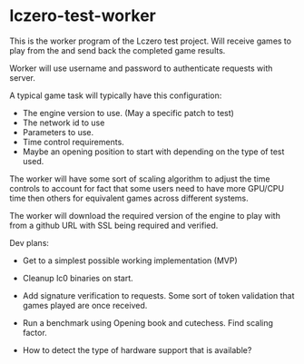 # lczero-test-worker

This is the worker program of the Lczero test project.
Will receive games to play from the and send back the completed game results.

Worker will use username and password to authenticate requests with server.

A typical game task will typically have this configuration:
* The engine version to use. (May a specific patch to test)
* The network id to use
* Parameters to use.
* Time control requirements.
* Maybe an opening position to start with depending on the type of test used.

The worker will have some sort of scaling algorithm to adjust the time controls to account for fact that some users need to have more GPU/CPU time then others for equivalent games across different systems.

The worker will download the required version of the engine to play with from a github URL with SSL being required and verified.

Dev plans:

- Get to a simplest possible working implementation (MVP)
- Cleanup lc0 binaries on start.

- Add signature verification to requests. Some sort of token validation that games played are once received.

- Run a benchmark using Opening book and cutechess. Find scaling factor.
- How to detect the type of hardware support that is available?
